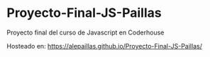 # Proyecto-Final-JS-Paillas
Proyecto final del curso de Javascript en Coderhouse

Hosteado en:
https://alepaillas.github.io/Proyecto-Final-JS-Paillas/